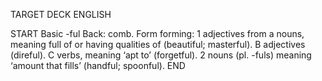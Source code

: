 TARGET DECK
ENGLISH

START
Basic
-ful
Back: comb. Form forming: 1 adjectives from a nouns, meaning full of or having qualities of (beautiful; masterful). B adjectives (direful). C verbs, meaning ‘apt to’ (forgetful). 2 nouns (pl. -fuls) meaning ‘amount that fills’ (handful; spoonful).
END
